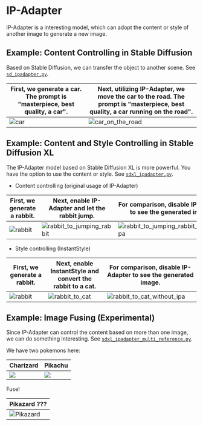 # IP-Adapter

IP-Adapter is a interesting model, which can adopt the content or style of another image to generate a new image.

## Example: Content Controlling in Stable Diffusion

Based on Stable Diffusion, we can transfer the object to another scene. See [`sd_ipadapter.py`](./sd_ipadapter.py).

|First, we generate a car. The prompt is "masterpiece, best quality, a car".|Next, utilizing IP-Adapter, we move the car to the road. The prompt is "masterpiece, best quality, a car running on the road".|
|-|-|
|![car](https://github.com/modelscope/DiffSynth-Studio/assets/35051019/8530a2f0-f610-4269-a22c-ac6c2f21fc18)|![car_on_the_road](https://github.com/modelscope/DiffSynth-Studio/assets/35051019/b8ccddb2-c423-46d8-bd1a-327fcc074a36)|

## Example: Content and Style Controlling in Stable Diffusion XL

The IP-Adapter model based on Stable Diffusion XL is more powerful. You have the option to use the content or style. See [`sdxl_ipadapter.py`](./sdxl_ipadapter.py).

* Content controlling (original usage of IP-Adapter)

|First, we generate a rabbit.|Next, enable IP-Adapter and let the rabbit jump.|For comparison, disable IP-Adapter to see the generated image.|
|-|-|-|
|![rabbit](https://github.com/modelscope/DiffSynth-Studio/assets/35051019/4b452634-ec57-414f-897a-f8c50c74a650)|![rabbit_to_jumping_rabbit](https://github.com/modelscope/DiffSynth-Studio/assets/35051019/b93c5495-0b77-4d97-bcd3-3942858288f2)|![rabbit_to_jumping_rabbit_without_ipa](https://github.com/modelscope/DiffSynth-Studio/assets/35051019/52f37195-65b3-4a38-8d9b-73df37311c15)|


* Style controlling (InstantStyle)

|First, we generate a rabbit.|Next, enable InstantStyle and convert the rabbit to a cat.|For comparison, disable IP-Adapter to see the generated image.|
|-|-|-|
|![rabbit](https://github.com/modelscope/DiffSynth-Studio/assets/35051019/4b452634-ec57-414f-897a-f8c50c74a650)|![rabbit_to_cat](https://github.com/modelscope/DiffSynth-Studio/assets/35051019/a006b281-f643-4ea9-b0da-712289c96059)|![rabbit_to_cat_without_ipa](https://github.com/modelscope/DiffSynth-Studio/assets/35051019/189bd11e-7a10-4c09-8554-0eebde9150fd)|

## Example: Image Fusing (Experimental)

Since IP-Adapter can control the content based on more than one image, we can do something interesting. See [`sdxl_ipadapter_multi_reference.py`](sdxl_ipadapter_multi_reference.py).

We have two pokemons here:

|Charizard|Pikachu|
|-|-|
|![](https://media.52poke.com/wiki/7/7e/006Charizard.png)|![](https://media.52poke.com/wiki/0/0d/025Pikachu.png)|

Fuse!

|Pikazard ???|
|-|
|![Pikazard](https://github.com/modelscope/DiffSynth-Studio/assets/35051019/807cdb31-94f5-4cc2-a978-3c6a7ffedc5b)|

